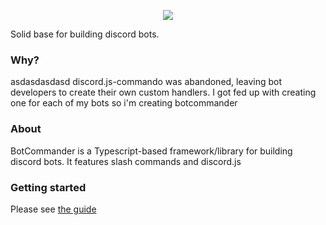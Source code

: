 <p align="center">
  <img src="https://raw.githubusercontent.com/dada513/BotCommander/master/logo.png" />
</p>

Solid base for building discord bots.

### Why?
asdasdasdasd
discord.js-commando was abandoned, leaving bot developers to create their own custom handlers. I got fed up with creating one for each of my bots so i'm creating botcommander

### About

BotCommander is a Typescript-based framework/library for building discord bots. It features slash commands and discord.js

### Getting started

Please see [the guide](https://botcommander.d513.space/guide/getting-started)
